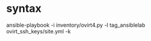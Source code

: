 syntax
=========

 ansible-playbook -i inventory/ovirt4.py -l tag_ansiblelab ovirt_ssh_keys/site.yml -k
